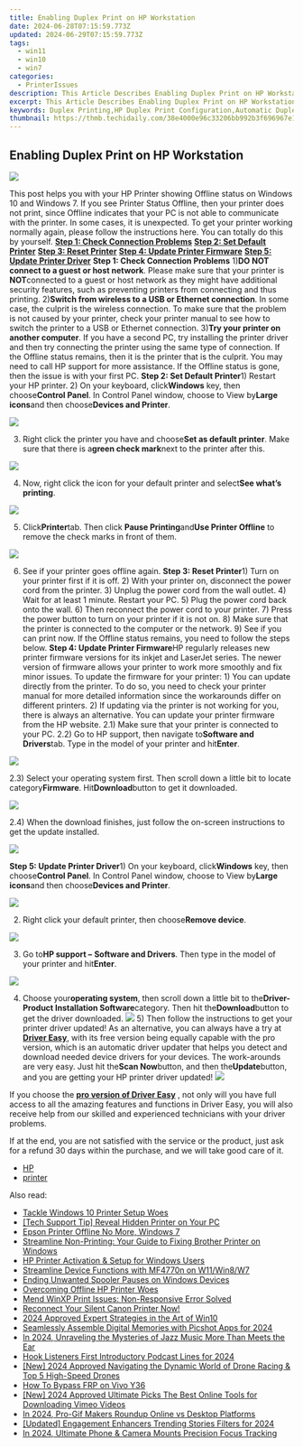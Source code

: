 ```yaml
---
title: Enabling Duplex Print on HP Workstation
date: 2024-06-28T07:15:59.773Z
updated: 2024-06-29T07:15:59.773Z
tags:
  - win11
  - win10
  - win7
categories:
  - PrinterIssues
description: This Article Describes Enabling Duplex Print on HP Workstation
excerpt: This Article Describes Enabling Duplex Print on HP Workstation
keywords: Duplex Printing,HP Duplex Print Configuration,Automatic Duplex Printing,Duplex Print Setup Guide,HP Workstation Duplex Features,Duplex Print Enabling HP Devices,HP Duplex Printer Setup
thumbnail: https://thmb.techidaily.com/38e4000e96c33206bb992b3f696967e164e1f69dc3c8232613dcea5c215cabc4.jpg
---
```


## Enabling Duplex Print on HP Workstation

![](https://images.drivereasy.com/wp-content/uploads/2017/05/img_59113ae0e52f4.png)

This post helps you with your HP Printer showing Offline status on Windows 10 and Windows 7\. If you see Printer Status Offline, then your printer does not print, since Offline indicates that your PC is not able to communicate with the printer. In some cases, it is unexpected. To get your printer working normally again, please follow the instructions here. You can totally do this by yourself. **[Step 1: Check Connection Problems](#a)** [**Step 2: Set Default Printer**](#b) [**Step 3: Reset Printer**](#c) [**Step 4: Update Printer Firmware**](#d) [**Step 5: Update Printer Driver**](#e)   **Step 1: Check Connection Problems** 1)**DO NOT connect to a guest or host network**. Please make sure that your printer is **NOT**connected to a guest or host network as they might have additional security features, such as preventing printers from connecting and thus printing. 2)**Switch from wireless to a USB or Ethernet connection**. In some case, the culprit is the wireless connection. To make sure that the problem is not caused by your printer, check your printer manual to see how to switch the printer to a USB or Ethernet connection. 3)**Try your printer on another computer**. If you have a second PC, try installing the printer driver and then try connecting the printer using the same type of connection. If the Offline status remains, then it is the printer that is the culprit. You may need to call HP support for more assistance. If the Offline status is gone, then the issue is with your first PC. **Step 2: Set Default Printer**1) Restart your HP printer. 2) On your keyboard, click**Windows** key, then choose**Control Panel**. In Control Panel window, choose to View by**Large icons**and then choose**Devices and Printer**.

![](https://images.drivereasy.com/wp-content/uploads/2017/05/img_591168191af0d.jpg)

3) Right click the printer you have and choose**Set as default printer**. Make sure that there is a**green check mark**next to the printer after this.

![](https://images.drivereasy.com/wp-content/uploads/2017/05/img_591169489fe37.jpg)

4) Now, right click the icon for your default printer and select**See what’s printing**.

![](https://images.drivereasy.com/wp-content/uploads/2017/05/img_5911699b1677c.jpg)

5) Click**Printer**tab. Then click **Pause Printing**and**Use Printer Offline** to remove the check marks in front of them.

![](https://images.drivereasy.com/wp-content/uploads/2017/05/img_59116adeabdce.png)

6) See if your printer goes offline again.   **Step 3: Reset Printer**1) Turn on your printer first if it is off. 2) With your printer on, disconnect the power cord from the printer. 3) Unplug the power cord from the wall outlet. 4) Wait for at least 1 minute. Restart your PC. 5) Plug the power cord back onto the wall. 6) Then reconnect the power cord to your printer. 7) Press the power button to turn on your printer if it is not on. 8) Make sure that the printer is connected to the computer or the network. 9) See if you can print now. If the Offline status remains, you need to follow the steps below.   **Step 4: Update Printer Firmware**HP regularly releases new printer firmware versions for its inkjet and LaserJet series. The newer version of firmware allows your printer to work more smoothly and fix minor issues. To update the firmware for your printer: 1) You can update directly from the printer. To do so, you need to check your printer manual for more detailed information since the workarounds differ on different printers. 2) If updating via the printer is not working for you, there is always an alternative. You can update your printer firmware from the HP website. 2.1) Make sure that your printer is connected to your PC. 2.2) Go to HP support, then navigate to**Software and Drivers**tab. Type in the model of your printer and hit**Enter**.

![](https://images.drivereasy.com/wp-content/uploads/2017/05/img_59117525811c5.png)

2.3) Select your operating system first. Then scroll down a little bit to locate category**Firmware**. Hit**Download**button to get it downloaded.

![](https://images.drivereasy.com/wp-content/uploads/2017/05/img_59117685a92e9.png)

2.4) When the download finishes, just follow the on-screen instructions to get the update installed.

![](https://images.drivereasy.com/wp-content/uploads/2017/05/img_591177c2c8bfa.jpg)

 **Step 5: Update Printer Driver**1) On your keyboard, click**Windows** key, then choose**Control Panel**. In Control Panel window, choose to View by**Large icons**and then choose**Devices and Printer**.

![](https://images.drivereasy.com/wp-content/uploads/2017/05/img_591168191af0d.jpg)

2) Right click your default printer, then choose**Remove device**.

![](https://images.drivereasy.com/wp-content/uploads/2017/05/img_5911795ec9d1b.png)

3) Go to**HP support –** **Software and Drivers**. Then type in the model of your printer and hit**Enter**.

![](https://images.drivereasy.com/wp-content/uploads/2017/05/img_59117a6551ccd.png)

4) Choose your**operating system**, then scroll down a little bit to the**Driver-Product Installation Software**category. Then hit the**Download**button to get the driver downloaded. ![](https://images.drivereasy.com/wp-content/uploads/2017/05/img_59117ab57d171.jpg) 5) Then follow the instructions to get your printer driver updated! As an alternative, you can always have a try at [**Driver Easy**](https://tools.techidaily.com/drivereasy/download/), with its free version being equally capable with the pro version, which is an automatic driver updater that helps you detect and download needed device drivers for your devices. The work-arounds are very easy. Just hit the**Scan Now**button, and then the**Update**button, and you are getting your HP printer driver updated! ![](https://images.drivereasy.com/wp-content/uploads/2017/05/img_59082bf6a612b.jpg)

 If you choose the [**pro version of Driver Easy**](https://tools.techidaily.com/drivereasy/download/) , not only will you have full access to all the amazing features and functions in Driver Easy, you will also receive help from our skilled and experienced technicians with your driver problems.

If at the end, you are not satisfied with the service or the product, just ask for a refund 30 days within the purchase, and we will take good care of it.

* [HP](https://tools.techidaily.com/drivereasy/download/)
* [printer](https://tools.techidaily.com/drivereasy/download/)

<ins class="adsbygoogle"
     style="display:block"
     data-ad-format="autorelaxed"
     data-ad-client="ca-pub-7571918770474297"
     data-ad-slot="1223367746"></ins>



<ins class="adsbygoogle"
     style="display:block"
     data-ad-client="ca-pub-7571918770474297"
     data-ad-slot="8358498916"
     data-ad-format="auto"
     data-full-width-responsive="true"></ins>

<span class="atpl-alsoreadstyle">Also read:</span>
<div><ul>
<li><a href="https://printer-issues.techidaily.com/tackle-windows-10-printer-setup-woes/"><u>Tackle Windows 10 Printer Setup Woes</u></a></li>
<li><a href="https://printer-issues.techidaily.com/tech-support-tip-reveal-hidden-printer-on-your-pc/"><u>[Tech Support Tip] Reveal Hidden Printer on Your PC</u></a></li>
<li><a href="https://printer-issues.techidaily.com/epson-printer-offline-no-more-windows-7/"><u>Epson Printer Offline No More, Windows 7</u></a></li>
<li><a href="https://printer-issues.techidaily.com/streamline-non-printing-your-guide-to-fixing-brother-printer-on-windows/"><u>Streamline Non-Printing: Your Guide to Fixing Brother Printer on Windows</u></a></li>
<li><a href="https://printer-issues.techidaily.com/hp-printer-activation-and-setup-for-windows-users/"><u>HP Printer Activation & Setup for Windows Users</u></a></li>
<li><a href="https://printer-issues.techidaily.com/streamline-device-functions-with-mf4770n-on-w11win8w7/"><u>Streamline Device Functions with MF4770n on W11/Win8/W7</u></a></li>
<li><a href="https://printer-issues.techidaily.com/ending-unwanted-spooler-pauses-on-windows-devices/"><u>Ending Unwanted Spooler Pauses on Windows Devices</u></a></li>
<li><a href="https://printer-issues.techidaily.com/overcoming-offline-hp-printer-woes/"><u>Overcoming Offline HP Printer Woes</u></a></li>
<li><a href="https://printer-issues.techidaily.com/mend-winxp-print-issues-non-responsive-error-solved/"><u>Mend WinXP Print Issues: Non-Responsive Error Solved</u></a></li>
<li><a href="https://printer-issues.techidaily.com/reconnect-your-silent-canon-printer-now/"><u>Reconnect Your Silent Canon Printer Now!</u></a></li>
<li><a href="https://some-techniques.techidaily.com/2024-approved-expert-strategies-in-the-art-of-win10/"><u>2024 Approved  Expert Strategies in the Art of Win10</u></a></li>
<li><a href="https://extra-support.techidaily.com/seamlessly-assemble-digital-memories-with-picshot-apps-for-2024/"><u>Seamlessly Assemble Digital Memories with Picshot Apps for 2024</u></a></li>
<li><a href="https://voice-adjusting.techidaily.com/in-2024-unraveling-the-mysteries-of-jazz-music-more-than-meets-the-ear/"><u>In 2024, Unraveling the Mysteries of Jazz Music More Than Meets the Ear</u></a></li>
<li><a href="https://fox-links.techidaily.com/hook-listeners-first-introductory-podcast-lines-for-2024/"><u>Hook Listeners First  Introductory Podcast Lines for 2024</u></a></li>
<li><a href="https://fox-helps.techidaily.com/new-2024-approved-navigating-the-dynamic-world-of-drone-racing-and-top-5-high-speed-drones/"><u>[New] 2024 Approved  Navigating the Dynamic World of Drone Racing & Top 5 High-Speed Drones</u></a></li>
<li><a href="https://phone-solutions.techidaily.com/how-to-bypass-frp-on-vivo-y36-by-drfone-android-unlock-remove-google-frp/"><u>How To Bypass FRP on Vivo Y36</u></a></li>
<li><a href="https://vimeo-videos.techidaily.com/new-2024-approved-ultimate-picks-the-best-online-tools-for-downloading-vimeo-videos/"><u>[New] 2024 Approved  Ultimate Picks  The Best Online Tools for Downloading Vimeo Videos</u></a></li>
<li><a href="https://youtube-stream.techidaily.com/in-2024-pro-gif-makers-roundup-online-vs-desktop-platforms/"><u>In 2024, Pro-Gif Makers Roundup  Online vs Desktop Platforms</u></a></li>
<li><a href="https://instagram-clips.techidaily.com/updated-engagement-enhancers-trending-stories-filters-for-2024/"><u>[Updated] Engagement Enhancers  Trending Stories Filters for 2024</u></a></li>
<li><a href="https://some-approaches.techidaily.com/in-2024-ultimate-phone-and-camera-mounts-precision-focus-tracking/"><u>In 2024, Ultimate Phone & Camera Mounts  Precision Focus Tracking</u></a></li>
</ul></div>
